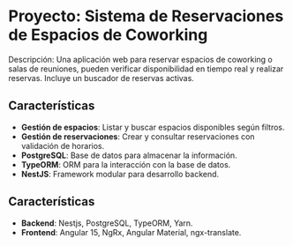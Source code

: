 # Proyecto: Sistema de Reservaciones de Espacios de Coworking

Descripción: Una aplicación web para reservar espacios de coworking o salas de reuniones, pueden verificar disponibilidad en tiempo real y realizar reservas. Incluye un buscador de reservas activas.

## Características

- **Gestión de espacios**: Listar y buscar espacios disponibles según filtros.
- **Gestión de reservaciones**: Crear y consultar reservaciones con validación de horarios.
- **PostgreSQL**: Base de datos para almacenar la información.
- **TypeORM**: ORM para la interacción con la base de datos.
- **NestJS**: Framework modular para desarrollo backend.

## Características

- **Backend**: Nestjs, PostgreSQL, TypeORM, Yarn.
- **Frontend**: Angular 15, NgRx, Angular Material, ngx-translate.

